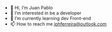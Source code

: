 - 👋 Hi, I’m Juan Pablo
- 👀 I’m interested in be a developer
- 🌱 I’m currently learning dev Front-end
- 📫 How to reach me jphferreira@outlook.com

<!---
juanphf/juanphf is a ✨ special ✨ repository because its `README.md` (this file) appears on your GitHub profile.
You can click the Preview link to take a look at your changes.
--->
